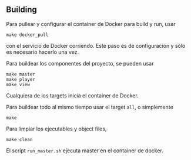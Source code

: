 ## Building

Para pullear y configurar el container de Docker para build y run, usar

```
make docker_pull
```

con el servicio de Docker corriendo. Este paso es de configuración y sólo es necesario hacerlo una vez.

Para buildear los componentes del proyecto, se pueden usar

```
make master
make player
make view
```

Cualquiera de los targets inicia el container de Docker.

Para buildear todo al mismo tiempo usar el target `all`, o simplemente

```
make
```

Para limpiar los ejecutables y object files,

```
make clean
```

El script `run_master.sh` ejecuta master en el container de docker.
